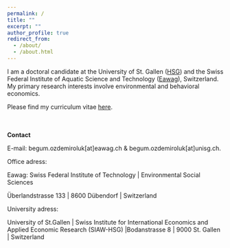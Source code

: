 ```yaml
---
permalink: /
title: ""
excerpt: ""
author_profile: true
redirect_from: 
  - /about/
  - /about.html
---
```


<p>I am a doctoral candidate at the University of St. Gallen (<a href="https://www.unisg.ch/en/" target="_blank">HSG</a>) and the Swiss Federal Institute of Aquatic Science and Technology (<a href="https://www.eawag.ch/en/" target="_blank">Eawag</a>), Switzerland. My primary research interests involve environmental and behavioral economics.</p>
<p>Please find my curriculum vitae <a href="http://begumozdemiroluk.github.io/files/Begum_Ozdemir_Oluk_CV_22_03_2023.pdf" target="_blank">here</a>.</p> 
<br><br>
<strong>Contact</strong>
<p>E-mail: begum.ozdemiroluk[at]eawag.ch & begum.ozdemiroluk[at]unisg.ch.</p> 
<p>Office adress:</p>
<p>Eawag: Swiss Federal Institute of Technology | Environmental Social Sciences</p>
<p>Überlandstrasse 133 | 8600 Dübendorf | Switzerland</p>
<p>University adress:</p>
<p>University of St.Gallen | Swiss Institute for International Economics and Applied Economic Research (SIAW-HSG) |Bodanstrasse 8 | 9000 St. Gallen | Switzerland



  
  



